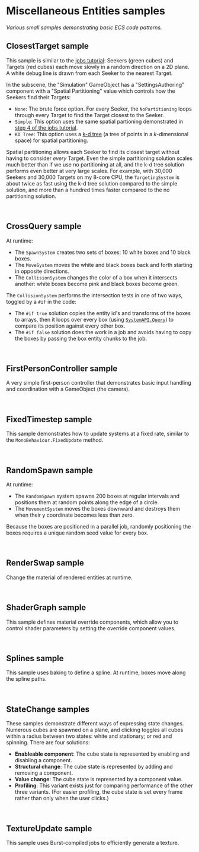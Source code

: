 # Miscellaneous Entities samples

*Various small samples demonstrating basic ECS code patterns.*

## ClosestTarget sample

This sample is similar to the [jobs tutorial](../Tutorials/Jobs/README.md): Seekers (green cubes) and Targets (red cubes) each move slowly in a random direction on a 2D plane. A white debug line is drawn from each Seeker to the nearest Target.

In the subscene, the "Simulation" GameObject has a "SettingsAuthoring" component with a "Spatial Partitioning" value which controls how the Seekers find their Targets:

- `None`: The brute force option. For every Seeker, the `NoPartitioning` loops through every Target to find the Target closest to the Seeker.
- `Simple`: This option uses the same spatial partioning demonstrated in [step 4 of the jobs tutorial](../Tutorials/Jobs/README.md#step-4---solution-with-a-parallel-job-and-a-marter-algorithm).
- `KD Tree`: This option uses a [k-d tree](https://en.wikipedia.org/wiki/K-d_tree) (a tree of points in a *k*-dimensional space) for spatial partitioning.

Spatial partitioning allows each Seeker to find its closest target without having to consider *every* Target. Even the simple partitioning solution scales much better than if we use no partitioning at all, and the k-d tree solution performs even better at very large scales. For example, with 30,000 Seekers and 30,000 Targets on my 8-core CPU, the `TargetingSystem` is about twice as fast using the k-d tree solution compared to the simple solution, and more than a hundred times faster compared to the no partitioning solution.

<br>


## CrossQuery sample

At runtime:

- The `SpawnSystem` creates two sets of boxes: 10 white boxes and 10 black boxes.
- The `MoveSystem` moves the white and black boxes back and forth starting in opposite directions.
- The `CollisionSystem` changes the color of a box when it intersects another: white boxes become pink and black boxes become green.

The `CollisionSystem` performs the intersection tests in one of two ways, toggled by a `#if` in the code:

- The `#if true` solution copies the entity id's and transforms of the boxes to arrays, then it loops over every box (using [`SystemAPI.Query`]()) to compare its position against every other box.
- The `#if false` solution does the work in a job and avoids having to copy the boxes by passing the box entity chunks to the job.

<br>

## FirstPersonController sample

A very simple first-person controller that demonstrates basic input handling and coordination with a GameObject (the camera).


<br>

## FixedTimestep sample

This sample demonstrates how to update systems at a fixed rate, similar to the `MonoBehaviour.FixedUpdate` method.

<br>

## RandomSpawn sample

At runtime:

- The `RandomSpawn` system spawns 200 boxes at regular intervals and positions them at random points along the edge of a circle.
- The `MovementSystem` moves the boxes downward and destroys them when their y coordinate becomes less than zero.

Because the boxes are positioned in a parallel job, randomly positioning the boxes requires a unique random seed value for every box.

<br>

## RenderSwap sample

Change the material of rendered entities at runtime.

<br>

## ShaderGraph sample

This sample defines material override components, which allow you to control shader parameters by setting the override component values.

<br>

## Splines sample

This sample uses baking to define a spline. At runtime, boxes move along the spline paths. 

<br>

## StateChange samples

These samples demonstrate different ways of expressing state changes. Numerous cubes are spawned on a plane, and clicking toggles all cubes within a radius between two states: white and stationary; or red and spinning. There are four solutions:

- **Enableable component**: The cube state is represented by enabling and disabling a component.
- **Structural change**: The cube state is represented by adding and removing a component.
- **Value change**: The cube state is represented by a component value.
- **Profiling**: This variant exists just for comparing performance of the other three variants. (For easier profiling, the cube state is set every frame rather than only when the user clicks.)

<br>

## TextureUpdate sample

This sample uses Burst-compiled jobs to efficiently generate a texture.

<br>